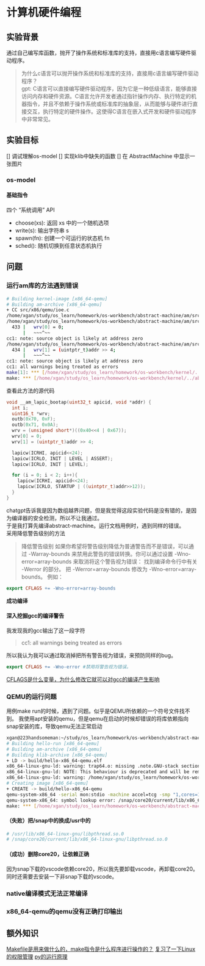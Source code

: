 # 计算机硬件编程

## 实验背景
通过自己编写库函数，抛开了操作系统和标准库的支持，直接用c语言编写硬件驱动程序。

> 为什么c语言可以抛开操作系统和标准库的支持，直接用c语言编写硬件驱动程序？  
gpt: C语言可以直接编写硬件驱动程序，因为它是一种低级语言，能够直接访问内存和硬件资源。C语言允许开发者通过指针操作内存、执行特定的机器指令，并且不依赖于操作系统或标准库的抽象层，从而能够与硬件进行直接交互，执行特定的硬件操作。这使得C语言在嵌入式开发和硬件驱动程序中非常常见。

## 实验目标
[] 调试理解os-model
[] 实现klib中缺失的函数
[] 在 AbstractMachine 中显示一张图片

### os-model
#### 基础指令
四个 “系统调用” API
- choose(xs): 返回 xs 中的一个随机选项
- write(s): 输出字符串 s
- spawn(fn): 创建一个可运行的状态机 fn
- sched(): 随机切换到任意状态机执行


## 问题
### 运行am库的方法遇到错误
```bash
# Building kernel-image [x86_64-qemu]
# Building am-archive [x86_64-qemu]
+ CC src/x86/qemu/ioe.c
/home/xgan/study/os_learn/homework/os-workbench/abstract-machine/am/src/x86/qemu/ioe.c: In function ‘__am_lapic_bootap’:
/home/xgan/study/os_learn/homework/os-workbench/abstract-machine/am/src/x86/qemu/ioe.c:433:6: error: array subscript 0 is outside array bounds of ‘uint16_t[0]’ {aka ‘short unsigned int[]’} [-Werror=array-bounds=]
  433 |   wrv[0] = 0;
      |   ~~~^~~
cc1: note: source object is likely at address zero
/home/xgan/study/os_learn/homework/os-workbench/abstract-machine/am/src/x86/qemu/ioe.c:434:6: error: array subscript 0 is outside array bounds of ‘uint16_t[0]’ {aka ‘short unsigned int[]’} [-Werror=array-bounds=]
  434 |   wrv[1] = (uintptr_t)addr >> 4;
      |   ~~~^~~
cc1: note: source object is likely at address zero
cc1: all warnings being treated as errors
make[1]: *** [/home/xgan/study/os_learn/homework/os-workbench/kernel/../abstract-machine/Makefile:107：/home/xgan/study/os_learn/homework/os-workbench/abstract-machine/am/build/x86_64-qemu/src/x86/qemu/ioe.o] 错误 1
make: *** [/home/xgan/study/os_learn/homework/os-workbench/kernel/../abstract-machine/Makefile:126：am] 错误 2
```
查看此方法的源代码
```C
void __am_lapic_bootap(uint32_t apicid, void *addr) {
  int i;
  uint16_t *wrv;
  outb(0x70, 0xF);
  outb(0x71, 0x0A);
  wrv = (unsigned short*)((0x40<<4 | 0x67));
  wrv[0] = 0;
  wrv[1] = (uintptr_t)addr >> 4;

  lapicw(ICRHI, apicid<<24);
  lapicw(ICRLO, INIT | LEVEL | ASSERT);
  lapicw(ICRLO, INIT | LEVEL);

  for (i = 0; i < 2; i++){
    lapicw(ICRHI, apicid<<24);
    lapicw(ICRLO, STARTUP | ((uintptr_t)addr>>12));
  }
}
```
chatgpt告诉我是因为数组越界问题，但是我觉得这段实验代码是没有错的，是因为编译器的安全检测，所以不让我通过。  
于是我打算先编译abstract-machine。运行文档用例时，遇到同样的错误。  
采用降低警告级别的方法
> 降低警告级别
如果你希望将警告级别降低为普通警告而不是错误，可以通过 -Warray-bounds 来禁用此警告的错误转换。你可以通过设置 -Wno-error=array-bounds 来取消将这个警告视为错误：
找到编译命令行中有关 -Werror 的部分。
把 -Werror=array-bounds 修改为 -Wno-error=array-bounds。
例如：
```makefile
export CFLAGS += -Wno-error=array-bounds
```

**成功编译**
#### 深入挖掘gcc的编译警告
我发现我的gcc输出了这一段字符
> cc1: all warnings being treated as errors

所以我认为我可以通过取消掉把所有警告视为错误，来预防同样的bug。
```makefile
export CFLAGS += -Wno-error #禁用将警告视为错误。
```
[CFLAGS是什么变量，为什么修改它就可以对gcc的编译产生影响](CFLAGS的使用.md)






### QEMU的运行问题
用例make run的时候，遇到了问题。似乎是QEMU所依赖的一个符号文件找不到。
我使用apt安装的qemu，但是qemu在启动的时候却错误的将库依赖指向snap安装的库，导致qemu无法正常启动
```bash
xgan@223handsomeman:~/study/os_learn/homework/os-workbench/abstract-machine/myCode$ make run
# Building hello-run [x86_64-qemu]
# Building am-archive [x86_64-qemu]
# Building klib-archive [x86_64-qemu]
+ LD -> build/hello-x86_64-qemu.elf
x86_64-linux-gnu-ld: warning: trap64.o: missing .note.GNU-stack section implies executable stack
x86_64-linux-gnu-ld: NOTE: This behaviour is deprecated and will be removed in a future version of the linker
x86_64-linux-gnu-ld: warning: /home/xgan/study/os_learn/homework/os-workbench/abstract-machine/myCode/build/hello-x86_64-qemu.elf has a LOAD segment with RWX permissions
# Creating image [x86_64-qemu]
+ CREATE -> build/hello-x86_64-qemu
qemu-system-x86_64 -serial mon:stdio -machine accel=tcg -smp "1,cores=1,sockets=1" -drive format=raw,file=/home/xgan/study/os_learn/homework/os-workbench/abstract-machine/myCode/build/hello-x86_64-qemu
qemu-system-x86_64: symbol lookup error: /snap/core20/current/lib/x86_64-linux-gnu/libpthread.so.0: undefined symbol: __libc_pthread_init, version GLIBC_PRIVATE
make: *** [/home/xgan/study/os_learn/homework/os-workbench/abstract-machine/scripts/x86_64-qemu.mk:14：run] 错误 127
```

#### （失败）把/snap中的换成/usr中的
```bash
# /usr/lib/x86_64-linux-gnu/libpthread.so.0
# /snap/core20/current/lib/x86_64-linux-gnu/libpthread.so.0
```

#### （成功）删除core20，让依赖正确
因为snap下载的vscode依赖core20，所以我先要卸载vscode，再卸载core20。  
同时还需要去安装一下非snap下载的vscode。


### native编译模式无法正常编译

### x86_64-qemu的qemu没有正确打印输出

## 额外知识
[Makefile是用来做什么的，make指令是什么程序进行操作的？](什么是Makefile.md)
[复习了一下Linux的权限管理](../../Linux/Linux%E7%9A%84%E5%88%9D%E7%BA%A7%E6%9D%83%E9%99%90%E7%AE%A1%E7%90%86%E8%AE%BE%E7%BD%AE.md)
[py的运行原理](../../../CodeLanguege/Python/Python%E7%9A%84%E8%BF%90%E8%A1%8C%E5%8E%9F%E7%90%86.md)